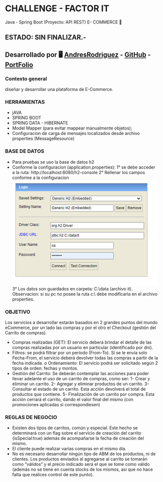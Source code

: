 # CHALLENGE - FACTOR IT
Java - Spring Boot (Proyecto: API REST)
E- COMMERCE 🚀
## ESTADO: SIN FINALIZAR.-

## Desarrollado por 🖥️  [AndresRodriguez](https://www.linkedin.com/in/andres-rodriguez-60a166208/) - [GitHub](https://github.com/AndrRod) - [PortFolio](https://andresporfolio.herokuapp.com/)

### **Contexto general**
 diseñar y desarrollar una plataforma de E-Commerce.

### **HERRAMIENTAS**
- jAVA 
- SPRING BOOT
- SPRING DATA - HIBERNATE
- Model Mapper (para evitar mappear manualmente objetos);
- Configuracion de carga de mensajes localizados desde archivo properties (MessageResource)
### **BASE DE DATOS**
- Para pruebas se uso la base de datos h2
- Conforme la configuracion (application.properties):
 1° se debe acceder a la ruta: http://localhost:8080/h2-console
 2° Rellenar los campos conforme a la configuracion
 ![img.png](img.png)
 3° Los datos son guardados en carpeta: C:\data (archivo it).
 Observacion: si su pc no posee la ruta c:\ debe modificarla en el archivo properties.
### **OBJETIVO**

Los servicios a desarrollar estarán basados en 2 grandes puntos del mundo eCommerce, por un lado
las compras y por el otro el Checkout (gestión del Carrito de compras).
- Compras realizadas (GET): El servicio deberá brindar el detalle de las compras realizadas
por un usuario en particular (identificado por dni).
- Filtros: se podrá filtrar por un período (From-To). Si se le envía solo Fecha-From, el
servicio deberá devolver todas las compras a partir de la fecha indicada.
o Ordenamiento: El servicio podrá ser solicitado según 2 tipos de orden: fechas y
montos.
- Gestión del Carrito: Se deberán contemplar las acciones para poder llevar adelante el uso
de un carrito de compras, como ser:
1- Crear y eliminar un carrito.
2- Agregar y eliminar productos de un carrito.
3- Consultar el estado de un carrito. Esta acción devolverá el total de productos que
contiene.
5- Finalización de un carrito por compra. Esta acción cerrará el carrito, dando el valor
final del mismo (con promociones aplicadas si correspondiesen)

### **REGLAS DE NEGOCIO**
- Existen dos tipos de carritos, común y especial. Este hecho se determinará con un flag sobre el
  servicio de creación del carrito (isSpecial:true) además de acompañarse la fecha de creación del
  mismo.
- El cliente puede realizar varias compras en el mismo día.
- No es necesario desarrollar ningún tipo de ABM de los productos, ni de clientes. Los productos
  enviados al agregarse al carrito se tomarán como “válidos” y el precio indicado será el que se tome
  como válido (además no se tiene en cuenta stocks de los mismos, así que no hace falta que realices
  control de este punto).
